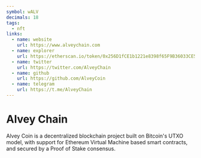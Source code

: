 ```yaml
---
symbol: wALV
decimals: 18
tags:
  - nft
links:
  - name: website
    url: https://www.alveychain.com
  - name: explorer
    url: https://etherscan.io/token/0x256D1fCE1b1221e8398f65F9B36033CE50B2D497
  - name: twitter
    url: https://twitter.com/AlveyChain
  - name: github
    url: https://github.com/AlveyCoin
  - name: telegram
    url: https://t.me/AlveyChain
---
```


# Alvey Chain

Alvey Coin is a decentralized blockchain project built on Bitcoin's UTXO model, with support for Ethereum Virtual Machine based smart contracts, and secured by a Proof of Stake consensus.
